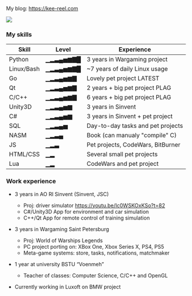 My blog: https://kee-reel.com

![](https://64.media.tumblr.com/48d21fd5ea55430114a77c5447a3357f/tumblr_n0a4hrWLLx1t77hk0o1_500.gif)


### My skills 
| Skill      | Level    | Experience                           |
|------------|----------|--------------------------------------|
| Python     | ▁▂▃▄▅▆▇█ | 3 years in Wargaming project         |
| Linux/Bash | ▁▂▃▄▅▆▇█ | ~7 years of daily Linux usage        |
| Go         | ▁▂▃▄▅▆▇    | Lovely pet project LATEST          |
| Qt         | ▁▂▃▄▅▆▇  | 2 years + big pet project PLAG     |
| С/C++      | ▁▂▃▄▅▆▇   | 6 years + big pet project PLAG     |
| Unity3D    | ▁▂▃▄▅▆   | 3 years in Sinvent                   |
| C#         | ▁▂▃▄▅▆   | 3 years in Sinvent + pet project  |
| SQL        | ▁▂▃▄▅   | Day-to-day tasks and pet projects    |
| NASM       | ▁▂▃▄     | Book (can manualy "compile" C)       |
| JS         | ▁▂▃     | Pet projects, CodeWars, BitBurner    |
| HTML/CSS   | ▁▂     | Several small pet projects           |
| Lua        | ▁▂     | CodeWars and pet project             |

### Work experience
* 3 years in AO RI Sinvent (Sinvent, JSC)
  * Proj: driver simulator https://youtu.be/Ic0WSKOxKSo?t=82
  * C#/Unity3D App for environment and car simulation
  * C++/Qt App for remote control of training simulation

* 3 years in Wargaming Saint Petersburg
  * Proj: World of Warships Legends
  * PC project porting on: XBox One, Xbox Series X, PS4, PS5
  * Meta-game systems: store, tasks, notifications, matchmaker

* 1 year at university BSTU “Voenmeh”
  * Teacher of classes: Computer Science, C/C++ and OpenGL

* Currently working in Luxoft on BMW project
